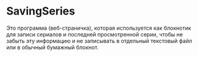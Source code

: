 # SavingSeries

Это программа (веб-страничка), которая используется как блокнотик для записи сериалов и последней просмотренной серии, чтобы не забыть эту информацию и не записывать в отдельный текстовый файл или в обычный бумажный блокнот.
